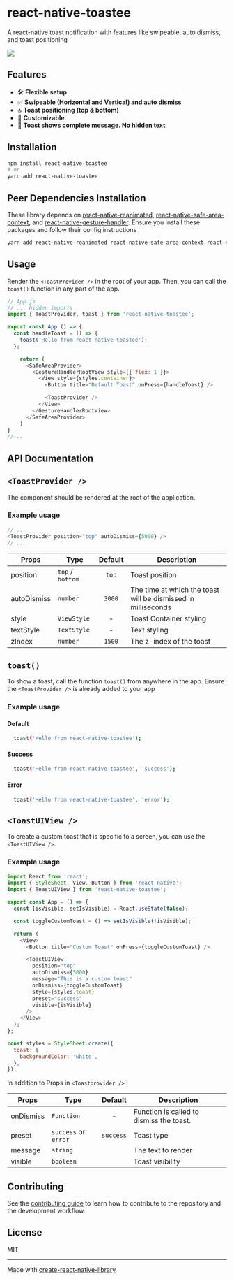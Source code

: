 # react-native-toastee

A react-native toast notification with features like swipeable, auto dismiss, and toast positioning

<image src="./demo-crop.gif" />

## Features

- 🛠️ **Flexible setup**
- ✅ **Swipeable (Horizontal and Vertical) and auto dismiss**
- 🔝 **Toast positioning (top & bottom)**
- 💅 **Customizable**
- 🙈 **Toast shows complete message. No hidden text**

## Installation

```sh
npm install react-native-toastee
# or
yarn add react-native-toastee
```

## Peer Dependencies Installation

These library depends on [react-native-reanimated](https://docs.swmansion.com/react-native-reanimated/docs/fundamentals/getting-started/), [react-native-safe-area-context](https://www.npmjs.com/package/react-native-safe-area-context), and [react-native-gesture-handler](https://docs.swmansion.com/react-native-gesture-handler/docs/fundamentals/installation). Ensure you install these packages and follow their config instructions

```sh
yarn add react-native-reanimated react-native-safe-area-context react-native-gesture-handler
```

## Usage

Render the `<ToastProvider />` in the root of your app. Then, you can call the `toast()` function in any part of the app.

```js
// App.js
// ... hidden imports
import { ToastProvider, toast } from 'react-native-toastee';

export const App () => {
  const handleToast = () => {
    toast('Hello from react-native-toastee');
  };

    return (
      <SafeAreaProvider>
        <GestureHandlerRootView style={{ flex: 1 }}>
          <View style={styles.container}>
            <Button title="Default Toast" onPress={handleToast} />

            <ToastProvider />
          </View>
        </GestureHandlerRootView>
      </SafeAreaProvider>
    )
}
//...
```

## API Documentation

## `<ToastProvider />`

The component should be rendered at the root of the application.

### Example usage

```js
// ...
<ToastProvider position="top" autoDismiss={5000} />
// ...
```

| Props       | Type             | Default | Description                                                   |
| ----------- | ---------------- | :-----: | ------------------------------------------------------------- |
| position    | `top` / `bottom` |  `top`  | Toast position                                                |
| autoDismiss | `number`         | `3000`  | The time at which the toast will be dismissed in milliseconds |
| style       | `ViewStyle`      |    -    | Toast Container styling                                       |
| textStyle   | `TextStyle`      |    -    | Text styling                                                  |
| zIndex      | `number`         | `1500`  | The z-index of the toast                                      |

## `toast()`

To show a toast, call the function `toast()` from anywhere in the app. Ensure the `<ToastProvider />` is already added to your app

### Example usage

#### Default

```sh
  toast('Hello from react-native-toastee');
```

#### Success

```sh
  toast('Hello from react-native-toastee', 'success');
```

#### Error

```sh
  toast('Hello from react-native-toastee', 'error');
```

## `<ToastUIView />`

To create a custom toast that is specific to a screen, you can use the `<ToastUIView />`.

### Example usage

```js
import React from 'react';
import { StyleSheet, View, Button } from 'react-native';
import { ToastUIView } from 'react-native-toastee';

export const App = () => {
  const [isVisible, setIsVisible] = React.useState(false);

  const toggleCustomToast = () => setIsVisible(!isVisible);

  return (
    <View>
      <Button title="Custom Toast" onPress={toggleCustomToast} />

      <ToastUIView
        position="top"
        autoDismiss={5000}
        message="This is a custom toast"
        onDismiss={toggleCustomToast}
        style={styles.toast}
        preset="success"
        visible={isVisible}
      />
    </View>
  );
};

const styles = StyleSheet.create({
  toast: {
    backgroundColor: 'white',
  },
});
```

In addition to Props in `<Toastprovider />` :

| Props     | Type                 |  Default  | Description                              |
| --------- | -------------------- | :-------: | ---------------------------------------- |
| onDismiss | `Function`           |     -     | Function is called to dismiss the toast. |
| preset    | `success` or `error` | `success` | Toast type                               |
| message   | `string`             |           | The text to render                       |
| visible   | `boolean`            |           | Toast visibility                         |

## Contributing

See the [contributing guide](CONTRIBUTING.md) to learn how to contribute to the repository and the development workflow.

## License

MIT

---

Made with [create-react-native-library](https://github.com/callstack/react-native-builder-bob)
